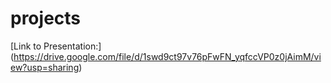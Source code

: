 # projects
[Link to Presentation:] (https://drive.google.com/file/d/1swd9ct97v76pFwFN_yqfccVP0z0jAimM/view?usp=sharing) 
